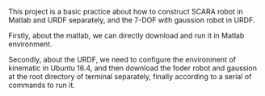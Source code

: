 
This project is a basic practice about how to construct SCARA robot in Matlab and URDF separately, and the 7-DOF with gaussion robot in URDF.

Firstly, about the matlab, we can directly download and run it in Matlab environment.

Secondly, about the URDF, we need to configure the environment of kinematic in Ubuntu 16.4, and then download the foder robot and gaussion at the root directory of terminal separately, finally according to a serial of commands to run it. 
    
